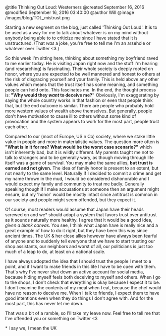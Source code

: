 
@title Thinking Out Loud: Westerners 
@created September 16, 2016
@modified September 16, 2016 03:40:00
@author Will
@image /images/blog/TOL_mistrust.png

Starting a new segment on the blog, just called 'Thinking Out Loud'. It is to be used as a way for me to talk about whatever is on my mind without anybody being able to to criticize me since I have stated that it is unstructured. (That *was* a joke, you're free to tell me I'm an arsehole or whatever over Twitter <3 )

So this week I'm sitting here, thinking about something my boyfriend raved to me earlier today. He is visiting Japan right now and the stuff I'm hearing (and researching) is fascinating. Their whole society is deeply rooted on honor, where you are expected to be well mannered and honest to others at the risk of disgracing yourself and your family. This is held above any other values which means that the trust itself has some meaning, and something people can hold onto. This fascinates me. In the end, the thought process is: **"Why would they *want* to deceive me?"** Obviously, I'm exaggerating by saying the whole country works in that fashion or even that people think that, but the end outcome is similar. There are people who probably hold more western values of wealth above themselves. But generally, people don't have motivation to cause ill to others without some kind of provocation and the system appears to work for the most part, people trust each other.

Compared to our (most of Europe, US n Co) society, where we stake little value in people and more in materialistic values. The question more often is **"What is in it for me? What would be the worst case scenario?"** which isn't inherently bad, but it is wildly different. My parents taught me not to talk to strangers and to be generally wary, as though moving through life itself was a game of survival. You may make the same allies, **but trust is earned and not given.** The idea of family honor is present to an extent, but not nearly to the same level. Naturally if I decided to commit a crime and get my name thrown in the mud, I would be considered dishonorable and I would expect my family and community to treat me badly. Generally speaking though if I make accusations at someone then an argument might ensure, but my 'honor' would be mostly intact since antitrust is common in our society and people might seem offended, but they expect it.

Of course, most readers would assume that Japan have their heads screwed on and we* should adopt a system that favors trust over antitrust as it sounds naturally more healthy. I agree that it would be a good idea, *given a blank canvas*. You see, I think what Japan have is really nice and a great example of how to do it right, but they have been this way since ancient times. The UK & her close allies however have always been fearful of anyone and to suddenly tell everyone that we have to start trusting our shop assistants, our neighbors and worst of all, our politicians is just too much of a leap to do, at least on a national scale. 

I have always adopted the idea that I should trust the people I meet to a point, and if I want to make friends in this life I have to be open with them. That's why I've never shut down an active account for social media, because hiding myself feels both deceiving to myself and others. When I go to the shops, I don't check that everything is okay because I expect it to be. I don't examine the contents of my meal when I eat, because the chef would have no reason to deceive me. When I talk to friends, I expect them to have good intentions even when they do things I don't agree with. And for the most part, this has never let me down.

That was a bit of a ramble, so I'll take my leave now. Feel free to tell me that I've offended you or something on Twitter <3


\* I say we, I mean the UK
